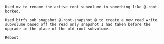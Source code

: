 

    Used mv to rename the active root subvolume to something like @-root-borked.

    Used btrfs sub snapshot @-root-snapshot @ to create a new read write subvolume based off the read only snapshot I had taken before the upgrade in the place of the old root subvolume.

    Reboot
